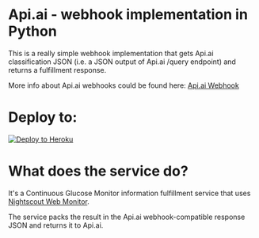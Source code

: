 # Api.ai - webhook implementation in Python

This is a really simple webhook implementation that gets Api.ai classification JSON (i.e. a JSON output of Api.ai /query endpoint) and returns a fulfillment response.

More info about Api.ai webhooks could be found here:
[Api.ai Webhook](https://docs.api.ai/docs/webhook)

# Deploy to:
[![Deploy to Heroku](https://www.herokucdn.com/deploy/button.svg)](https://heroku.com/deploy)

# What does the service do?
It's a Continuous Glucose Monitor information fulfillment service that uses [Nightscout Web Monitor](https://github.com/nightscout/cgm-remote-monitor).

The service packs the result in the Api.ai webhook-compatible response JSON and returns it to Api.ai.

